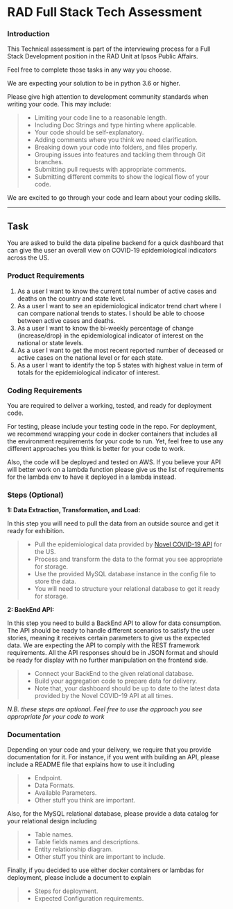 # RAD Full Stack Tech Assessment

### Introduction

This Technical assessment is part of the interviewing process for a Full Stack Development position in the RAD Unit at Ipsos Public Affairs.

Feel free to complete those tasks in any way you choose.

We are expecting your solution to be in python 3.6 or higher.

Please give high attention to development community standards when writing your code. This may include:

> -   Limiting your code line to a reasonable length.
> -   Including Doc Strings and type hinting where applicable.
> -   Your code should be self-explanatory.
> -   Adding comments where you think we need clarification.
> -   Breaking down your code into folders, and files properly.
> -   Grouping issues into features and tackling them through Git branches.
> -   Submitting pull requests with appropriate comments.
> -   Submitting different commits to show the logical flow of your code.

We are excited to go through your code and learn about your coding skills.

* * *

## Task

You are asked to build the data pipeline backend for a quick dashboard that can give the user an overall view on COVID-19 epidemiological indicators across the US.

### Product Requirements

1. As a user I want to know the current total number of active cases and deaths on the country and state level.
2. As a user I want to see an epidemiological indicator trend chart where I can compare national trends to states. I should be able to choose between active cases and deaths.
3. As a user I want to know the bi-weekly percentage of change (increase/drop) in the epidemiological indicator of interest on the national or state levels.
4. As a user I want to get the most recent reported number of deceased or active cases on the national level or for each state.
5. As a user I want to identify the top 5 states with highest value in term of totals for the epidemiological indicator of interest.

### Coding Requirements

You are required to deliver a working, tested, and ready for deployment code.

For testing, please include your testing code in the repo. For deployment, we recommend wrapping your code in docker containers that includes all the environment requirements for your code to run. Yet, feel free to use any different approaches you think is better for your code to work.

Also, the code will be deployed and tested on AWS. If you believe your API will better work on a lambda function please give us the list of requirements for the lambda env to have it deployed in a lambda instead.

### Steps (Optional)

**1: Data Extraction, Transformation, and Load:**

In this step you will need to pull the data from an outside source and get it ready for exhibition.

> -   Pull the epidemiological data provided by [Novel COVID-19 API](https://disease.sh/docs/#/) for the US.
> -   Process and transform the data to the format you see appropriate for storage.
> -   Use the provided MySQL database instance in the config file to store the data.
> -   You will need to structure your relational database to get it ready for storage.

**2: BackEnd API:**

In this step you need to build a BackEnd API to allow for data consumption. The API should be ready to handle different scenarios to satisfy the user stories, meaning it receives certain parameters to give us the expected data.
We are expecting the API to comply with the REST framework requirements. All the API responses should be in JSON format and should be ready for display with no further manipulation on the frontend side.

> -   Connect your BackEnd to the given relational database.
> -   Build your aggregation code to prepare data for delivery.
> -   Note that, your dashboard should be up to date to the latest data provided by the Novel COVID-19 API at all times.

_N.B. these steps are optional. Feel free to use the approach you see appropriate for your code to work_

### Documentation

Depending on your code and your delivery, we require that you provide documentation for it. For instance, if you went with building an API, please include a README file that explains how to use it including

> -   Endpoint.
> -   Data Formats.
> -   Available Parameters.
> -   Other stuff you think are important.

Also, for the MySQL relational database, please provide a data catalog for your relational design including

> -   Table names.
> -   Table fields names and descriptions.
> -   Entity relationship diagram.
> -   Other stuff you think are important to include.

Finally, if you decided to use either docker containers or lambdas for deployment, please include a document to explain

> -   Steps for deployment.
> -   Expected Configuration requirements.
